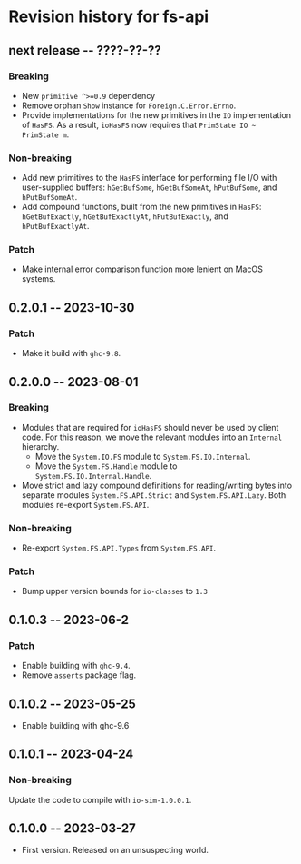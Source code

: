 # Revision history for fs-api

## next release -- ????-??-??

### Breaking

* New `primitive ^>=0.9` dependency
* Remove orphan `Show` instance for `Foreign.C.Error.Errno`.
* Provide implementations for the new primitives in the `IO` implementation of
  `HasFS`. As a result, `ioHasFS` now requires that `PrimState IO ~ PrimState m`.

### Non-breaking

* Add new primitives to the `HasFS` interface for performing file I/O with
  user-supplied buffers: `hGetBufSome`, `hGetBufSomeAt`, `hPutBufSome`, and
  `hPutBufSomeAt`.
* Add compound functions, built from the new primitives in `HasFS`:
  `hGetBufExactly`, `hGetBufExactlyAt`, `hPutBufExactly`,  and
  `hPutBufExactlyAt`.

### Patch

* Make internal error comparison function more lenient on MacOS systems.

## 0.2.0.1 -- 2023-10-30

### Patch

* Make it build with `ghc-9.8`.

## 0.2.0.0 -- 2023-08-01

### Breaking

* Modules that are required for `ioHasFS` should never be used by client code.
  For this reason, we move the relevant modules into an `Internal` hierarchy.
  * Move the `System.IO.FS` module to `System.FS.IO.Internal`.
  * Move the `System.FS.Handle` module to `System.FS.IO.Internal.Handle`.
* Move strict and lazy compound definitions for reading/writing bytes into
  separate modules `System.FS.API.Strict` and `System.FS.API.Lazy`. Both modules
  re-export `System.FS.API`.

### Non-breaking

* Re-export `System.FS.API.Types` from `System.FS.API`.

### Patch

* Bump upper version bounds for `io-classes` to `1.3`

## 0.1.0.3 -- 2023-06-2

### Patch

* Enable building with `ghc-9.4`.
* Remove `asserts` package flag.

## 0.1.0.2 -- 2023-05-25

* Enable building with ghc-9.6

## 0.1.0.1 -- 2023-04-24

### Non-breaking

Update the code to compile with `io-sim-1.0.0.1`.

## 0.1.0.0 -- 2023-03-27

* First version. Released on an unsuspecting world.
